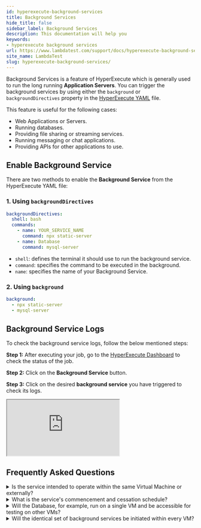 ```yaml
---
id: hyperexecute-background-services
title: Background Services
hide_title: false
sidebar_label: Background Services
description: This documentation will help you 
keywords:
- hyperexecute background services
url: https://www.lambdatest.com/support/docs/hyperexecute-background-services/
site_name: LambdaTest
slug: hyperexecute-background-services/
---
```


<script type="application/ld+json"
      dangerouslySetInnerHTML={{ __html: JSON.stringify({
       "@context": "https://schema.org",
        "@type": "BreadcrumbList",
        "itemListElement": [{
          "@type": "ListItem",
          "position": 1,
          "name": "LambdaTest",
          "item": "https://www.lambdatest.com"
        },{
          "@type": "ListItem",
          "position": 2,
          "name": "Support",
          "item": "https://www.lambdatest.com/support/docs/"
        },{
          "@type": "ListItem",
          "position": 3,
          "name": "Background Services",
          "item": "https://www.lambdatest.com/support/docs/hyperexecute-background-services/"
        }]
      })
    }}
></script>
Background Services is a feature of HyperExecute which is generally used to run the long running **Application Servers**. You can trigger the background services by using either the `background` or `backgroundDirectives` property in the [HyperExecute YAML](https://www.lambdatest.com/support/docs/deep-dive-into-hyperexecute-yaml/#background) file.

This feature is useful for the following cases:

- Web Applications or Servers.
- Running databases.
- Providing file sharing or streaming services.
- Running messaging or chat applications.
- Providing APIs for other applications to use.

## Enable Background Service
There are two methods to enable the **Background Service** from the HyperExecute YAML file:

### 1. Using `backgroundDirectives`

```yaml
backgroundDirectives:
  shell: bash
  commands:
    - name: YOUR_SERVICE_NAME
      command: npx static-server
    - name: Database
      command: mysql-server
```
- `shell`: defines the terminal it should use to run the background service.
- `command`: specifies the command to be executed in the background.
- `name`: specifies the name of your Background Service.

### 2. Using `background`

```yaml
background:
  - npx static-server
  - mysql-server
```
<!-- If background command fails, then the whole task will be marked as a fail -->

## Background Service Logs

To check the background service logs, follow the below mentioned steps:



**Step 1:** After executing your job, go to the [HyperExecute Dashboard](https://hyperexecute.lambdatest.com/hyperexecute/jobs) to check the status of the job.

**Step 2:** Click on the **Background Service** button.

**Step 3:** Click on the desired **background service** you have triggered to check its logs.

<div className="storylane-iframe">
  <script async src="https://js.storylane.io/js/v2/storylane.js"></script>
  <div className="sl-embed">
    <iframe loading="lazy" className="sl-demo" src="https://app.storylane.io/demo/jxrlvsdcnfte?embed=inline" name="sl-embed" allow="fullscreen" allowfullscreen></iframe>
  </div>
</div>

## Frequently Asked Questions

<details><summary>Is the service intended to operate within the same Virtual Machine or externally?</summary> Yes, the service will run within the same Virtual Machine. </details>

<details><summary>What is the service's commencement and cessation schedule?</summary> It initiates the execution of all background commands concurrently with the pre-stage and continues until the completion of post-run command execution. </details>

<details><summary>Will the Database, for example, run on a single VM and be accessible for testing on other VMs?</summary> No, the background service can only be accessed from within the same VM.</details>

<details><summary>Will the identical set of background services be initiated within every VM?</summary> Yes, if the same set of background services, such as **`npm run server`**, are establishing HTTP servers on the same port, it is likely that one of the commands will encounter a binding issue and fail. </details>


<!-- <details><summary>Will the identical set of background services be initiated within every VM?</summary>

Yes, if the same set of background services, such as npm run server, are establishing HTTP servers on the same port, it is likely that one of the commands will encounter a binding issue and fail.</details> -->